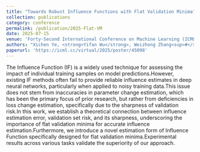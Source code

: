 ```yaml
---
title: "Towards Robust Influence Functions with Flat Validation Minima"
collection: publications
category: conference
permalink: /publication/2025-Flat-VM
date: 2025-07-15
venue: 'Forty-Second International Conference on Machine Learning (ICML)'
authors: "Xichen Ye, <strong>Yifan Wu</strong>, Weizhong Zhang<sup>#</sup>, Cheng Jin, Yifan Chen<sup>#</sup>"
paperurl: 'https://icml.cc/virtual/2025/poster/45098'
---
```

The Influence Function (IF) is a widely used technique for assessing the impact of individual training samples on model predictions.However, existing IF methods often fail to provide reliable influence estimates in deep neural networks, particularly when applied to noisy training data.This issue does not stem from inaccuracies in parameter change estimation, which has been the primary focus of prior research, but rather from deficiencies in loss change estimation, specifically due to the sharpness of validation risk.In this work, we establish a theoretical connection between influence estimation error, validation set risk, and its sharpness, underscoring the importance of flat validation minima for accurate influence estimation.Furthermore, we introduce a novel estimation form of Influence Function specifically designed for flat validation minima.Experimental results across various tasks validate the superiority of our approach.
